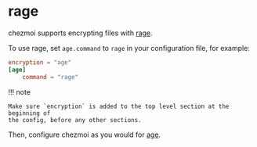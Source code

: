 # rage

chezmoi supports encrypting files with [rage][rage].

To use rage, set `age.command` to `rage` in your configuration file, for example:

```toml title="~/.config/chezmoi/chezmoi.toml"
encryption = "age"
[age]
    command = "rage"
```

!!! note

    Make sure `encryption` is added to the top level section at the beginning of
    the config, before any other sections.

Then, configure chezmoi as you would for [age][age].

[rage]: https://str4d.xyz/rage
[age]: /user-guide/encryption/age.md
